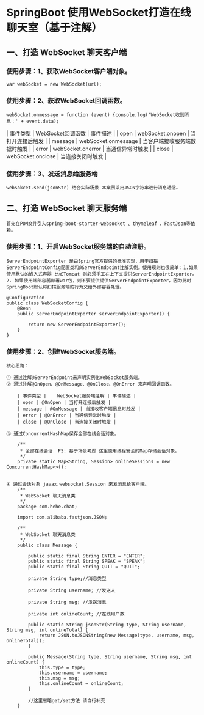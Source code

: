 # SpringBoot 使用WebSocket打造在线聊天室（基于注解）
## 一、打造 WebSocket 聊天客户端
### 使用步骤：1、获取WebSocket客户端对象。
	var webSocket = new WebSocket(url);    

### 使用步骤：2、获取WebSocket回调函数。
	webSocket.onmessage = function (event) {console.log('WebSocket收到消息：' + event.data);
| 事件类型 | WebSocket回调函数 | 事件描述 |
| open | webSocket.onopen | 当打开连接后触发 |
| message | webSocket.onmessage | 当客户端接收服务端数据时触发 |
| error | webSocket.onerror | 当通信异常时触发 |
| close | webSocket.onclose | 当连接关闭时触发 |	

### 使用步骤：3、发送消息给服务端
	webSokcet.send(jsonStr) 结合实际场景 本案例采用JSON字符串进行消息通信。

## 二、打造 WebSocket 聊天服务端
	首先在POM文件引入spring-boot-starter-websocket 、thymeleaf 、FastJson等依赖。	
### 使用步骤：1、开启WebSocket服务端的自动注册。	
	ServerEndpointExporter 是由Spring官方提供的标准实现，用于扫描ServerEndpointConfig配置类和@ServerEndpoint注解实例。使用规则也很简单：1.如果使用默认的嵌入式容器 比如Tomcat 则必须手工在上下文提供ServerEndpointExporter。2. 如果使用外部容器部署war包，则不要提供提供ServerEndpointExporter，因为此时SpringBoot默认将扫描服务端的行为交给外部容器处理。	
	
	@Configuration
    public class WebSocketConfig {
        @Bean
        public ServerEndpointExporter serverEndpointExporter() {
    
            return new ServerEndpointExporter();
        }
    }
### 使用步骤：2、创建WebSocket服务端。	
	核心思路：

	① 通过注解@ServerEndpoint来声明实例化WebSocket服务端。
	② 通过注解@OnOpen、@OnMessage、@OnClose、@OnError 来声明回调函数。
	
	    | 事件类型 |	WebSocket服务端注解 | 事件描述 |
        | open | @OnOpen | 当打开连接后触发 |
        | message |	@OnMessage | 当接收客户端信息时触发 |
        | error | @OnError | 当通信异常时触发 |
        | close | @OnClose | 当连接关闭时触发 |
    
    ③ 通过ConcurrentHashMap保存全部在线会话对象。 
     
        /**
         * 全部在线会话  PS: 基于场景考虑 这里使用线程安全的Map存储会话对象。
         */
        private static Map<String, Session> onlineSessions = new ConcurrentHashMap<>();
        
        
    ④ 通过会话对象 javax.websocket.Session 来发消息给客户端。
        /**
         * WebSocket 聊天消息类
         */
        package com.hehe.chat;
        
        import com.alibaba.fastjson.JSON;
        
        /**
         * WebSocket 聊天消息类
         */
        public class Message {
        
            public static final String ENTER = "ENTER";
            public static final String SPEAK = "SPEAK";
            public static final String QUIT = "QUIT";
        
            private String type;//消息类型
        
            private String username; //发送人
        
            private String msg; //发送消息
        
            private int onlineCount; //在线用户数
        
            public static String jsonStr(String type, String username, String msg, int onlineTotal) {
                return JSON.toJSONString(new Message(type, username, msg, onlineTotal));
            }
        
            public Message(String type, String username, String msg, int onlineCount) {
                this.type = type;
                this.username = username;
                this.msg = msg;
                this.onlineCount = onlineCount;
            }
        
            //这里省略get/set方法 请自行补充
        }
